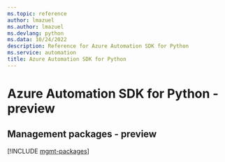 ```yaml
---
ms.topic: reference
author: lmazuel
ms.author: lmazuel
ms.devlang: python
ms.data: 10/24/2022
description: Reference for Azure Automation SDK for Python
ms.service: automation
title: Azure Automation SDK for Python
---
```

# Azure Automation SDK for Python - preview

## Management packages - preview
[!INCLUDE [mgmt-packages](automation-mgmt-index.md)]